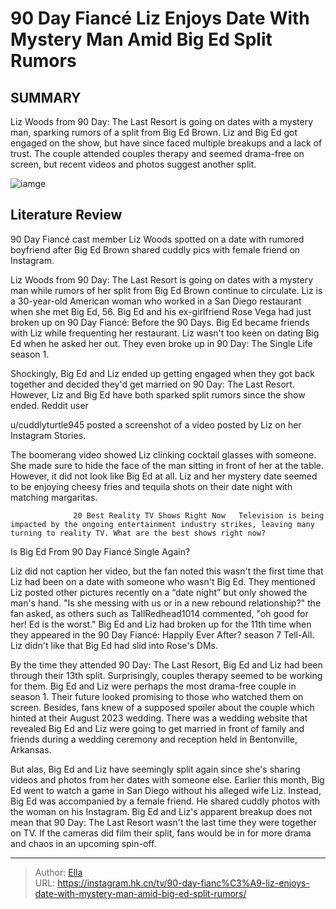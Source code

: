# 90 Day Fiancé Liz Enjoys Date With Mystery Man Amid Big Ed Split Rumors


## SUMMARY 



  Liz Woods from 90 Day: The Last Resort is going on dates with a mystery man, sparking rumors of a split from Big Ed Brown.   Liz and Big Ed got engaged on the show, but have since faced multiple breakups and a lack of trust.   The couple attended couples therapy and seemed drama-free on screen, but recent videos and photos suggest another split.  

![iamge](https://static1.srcdn.com/wordpress/wp-content/uploads/2023/11/90-day-fianc-_-liz-enjoys-date-with-mystery-man-amid-big-ed-split-rumors.jpg)

## Literature Review
90 Day Fiancé cast member Liz Woods spotted on a date with rumored boyfriend after Big Ed Brown shared cuddly pics with female friend on Instagram.




Liz Woods from 90 Day: The Last Resort is going on dates with a mystery man while rumors of her split from Big Ed Brown continue to circulate. Liz is a 30-year-old American woman who worked in a San Diego restaurant when she met Big Ed, 56. Big Ed and his ex-girlfriend Rose Vega had just broken up on 90 Day Fiancé: Before the 90 Days. Big Ed became friends with Liz while frequenting her restaurant. Liz wasn&#39;t too keen on dating Big Ed when he asked her out. They even broke up in 90 Day: The Single Life season 1.




Shockingly, Big Ed and Liz ended up getting engaged when they got back together and decided they&#39;d get married on 90 Day: The Last Resort. However, Liz and Big Ed have both sparked split rumors since the show ended. Reddit user

u/cuddlyturtle945 posted a screenshot of a video posted by Liz on her Instagram Stories.


 

The boomerang video showed Liz clinking cocktail glasses with someone. She made sure to hide the face of the man sitting in front of her at the table. However, it did not look like Big Ed at all. Liz and her mystery date seemed to be enjoying cheesy fries and tequila shots on their date night with matching margaritas.

                  20 Best Reality TV Shows Right Now   Television is being impacted by the ongoing entertainment industry strikes, leaving many turning to reality TV. What are the best shows right now?    





 Is Big Ed From 90 Day Fiancé Single Again? 
          

Liz did not caption her video, but the fan noted this wasn&#39;t the first time that Liz had been on a date with someone who wasn&#39;t Big Ed. They mentioned Liz posted other pictures recently on a “date night” but only showed the man&#39;s hand. &#34;Is she messing with us or in a new rebound relationship?&#34; the fan asked, as others such as TallRedhead1014 commented, &#34;oh good for her! Ed is the worst.&#34; Big Ed and Liz had broken up for the 11th time when they appeared in the 90 Day Fiancé: Happily Ever After? season 7 Tell-All. Liz didn&#39;t like that Big Ed had slid into Rose&#39;s DMs.


 




By the time they attended 90 Day: The Last Resort, Big Ed and Liz had been through their 13th split. Surprisingly, couples therapy seemed to be working for them. Big Ed and Liz were perhaps the most drama-free couple in season 1. Their future looked promising to those who watched them on screen. Besides, fans knew of a supposed spoiler about the couple which hinted at their August 2023 wedding. There was a wedding website that revealed Big Ed and Liz were going to get married in front of family and friends during a ​wedding ceremony and reception held in Bentonville, Arkansas.

But alas, Big Ed and Liz have seemingly split again since she&#39;s sharing videos and photos from her dates with someone else. Earlier this month, Big Ed went to watch a game in San Diego without his alleged wife Liz. Instead, Big Ed was accompanied by a female friend. He shared cuddly photos with the woman on his Instagram. Big Ed and Liz&#39;s apparent breakup does not mean that 90 Day: The Last Resort wasn&#39;t the last time they were together on TV. If the cameras did film their split, fans would be in for more drama and chaos in an upcoming spin-off.






---

> Author: [Ella](https://instagram.hk.cn/)  
> URL: https://instagram.hk.cn/tv/90-day-fianc%C3%A9-liz-enjoys-date-with-mystery-man-amid-big-ed-split-rumors/  

